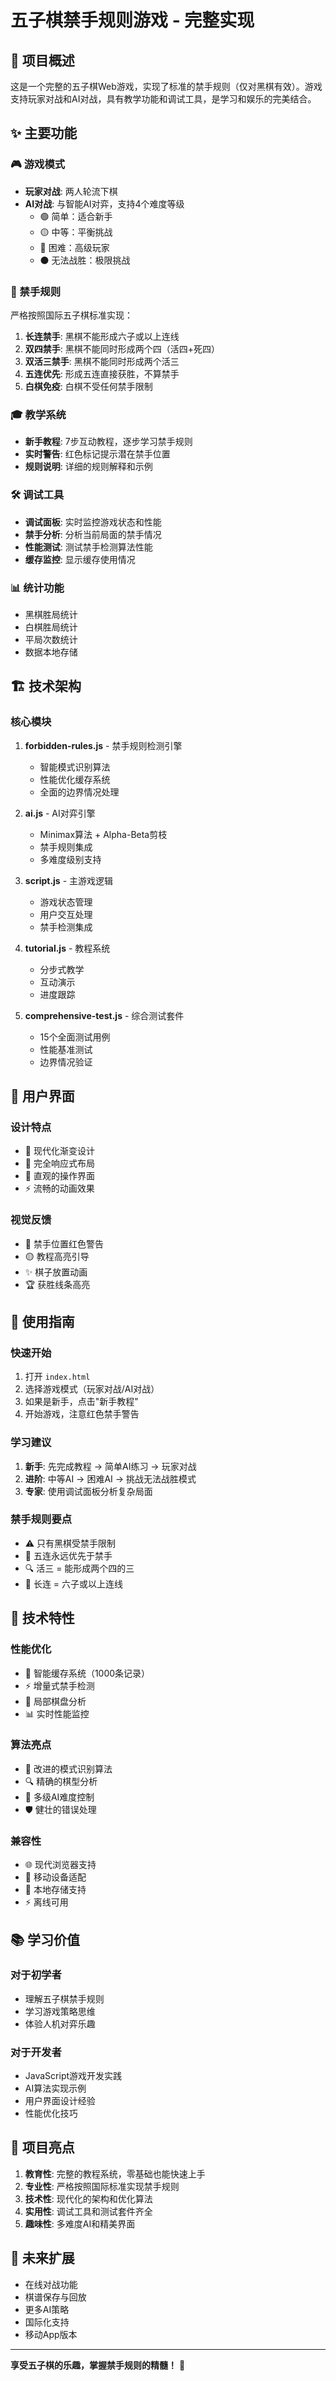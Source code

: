 # 五子棋禁手规则游戏 - 完整实现

## 🎯 项目概述

这是一个完整的五子棋Web游戏，实现了标准的禁手规则（仅对黑棋有效）。游戏支持玩家对战和AI对战，具有教学功能和调试工具，是学习和娱乐的完美结合。

## ✨ 主要功能

### 🎮 游戏模式
- **玩家对战**: 两人轮流下棋
- **AI对战**: 与智能AI对弈，支持4个难度等级
  - 🟢 简单：适合新手
  - 🟡 中等：平衡挑战
  - 🔴 困难：高级玩家
  - ⚫ 无法战胜：极限挑战

### 🚫 禁手规则
严格按照国际五子棋标准实现：

1. **长连禁手**: 黑棋不能形成六子或以上连线
2. **双四禁手**: 黑棋不能同时形成两个四（活四+死四）
3. **双活三禁手**: 黑棋不能同时形成两个活三
4. **五连优先**: 形成五连直接获胜，不算禁手
5. **白棋免疫**: 白棋不受任何禁手限制

### 🎓 教学系统
- **新手教程**: 7步互动教程，逐步学习禁手规则
- **实时警告**: 红色标记提示潜在禁手位置
- **规则说明**: 详细的规则解释和示例

### 🛠️ 调试工具
- **调试面板**: 实时监控游戏状态和性能
- **禁手分析**: 分析当前局面的禁手情况
- **性能测试**: 测试禁手检测算法性能
- **缓存监控**: 显示缓存使用情况

### 📊 统计功能
- 黑棋胜局统计
- 白棋胜局统计
- 平局次数统计
- 数据本地存储

## 🏗️ 技术架构

### 核心模块

1. **forbidden-rules.js** - 禁手规则检测引擎
   - 智能模式识别算法
   - 性能优化缓存系统
   - 全面的边界情况处理

2. **ai.js** - AI对弈引擎
   - Minimax算法 + Alpha-Beta剪枝
   - 禁手规则集成
   - 多难度级别支持

3. **script.js** - 主游戏逻辑
   - 游戏状态管理
   - 用户交互处理
   - 禁手检测集成

4. **tutorial.js** - 教程系统
   - 分步式教学
   - 互动演示
   - 进度跟踪

5. **comprehensive-test.js** - 综合测试套件
   - 15个全面测试用例
   - 性能基准测试
   - 边界情况验证

## 🎨 用户界面

### 设计特点
- 🎨 现代化渐变设计
- 📱 完全响应式布局
- 🎯 直观的操作界面
- ⚡ 流畅的动画效果

### 视觉反馈
- 🔴 禁手位置红色警告
- 🟡 教程高亮引导
- ✨ 棋子放置动画
- 🏆 获胜线条高亮

## 🚀 使用指南

### 快速开始
1. 打开 `index.html`
2. 选择游戏模式（玩家对战/AI对战）
3. 如果是新手，点击"新手教程"
4. 开始游戏，注意红色禁手警告

### 学习建议
1. **新手**: 先完成教程 → 简单AI练习 → 玩家对战
2. **进阶**: 中等AI → 困难AI → 挑战无法战胜模式
3. **专家**: 使用调试面板分析复杂局面

### 禁手规则要点
- ⚠️ 只有黑棋受禁手限制
- 🎯 五连永远优先于禁手
- 🔍 活三 = 能形成两个四的三
- 📏 长连 = 六子或以上连线

## 🔧 技术特性

### 性能优化
- 🚀 智能缓存系统（1000条记录）
- ⚡ 增量式禁手检测
- 🎯 局部棋盘分析
- 📊 实时性能监控

### 算法亮点
- 🧠 改进的模式识别算法
- 🔍 精确的棋型分析
- 🎲 多级AI难度控制
- 🛡️ 健壮的错误处理

### 兼容性
- 🌐 现代浏览器支持
- 📱 移动设备适配
- 💾 本地存储支持
- ⚡ 离线可用

## 📚 学习价值

### 对于初学者
- 理解五子棋禁手规则
- 学习游戏策略思维
- 体验人机对弈乐趣

### 对于开发者
- JavaScript游戏开发实践
- AI算法实现示例
- 用户界面设计经验
- 性能优化技巧

## 🎉 项目亮点

1. **教育性**: 完整的教程系统，零基础也能快速上手
2. **专业性**: 严格按照国际标准实现禁手规则
3. **技术性**: 现代化的架构和优化算法
4. **实用性**: 调试工具和测试套件齐全
5. **趣味性**: 多难度AI和精美界面

## 🔮 未来扩展

- 在线对战功能
- 棋谱保存与回放
- 更多AI策略
- 国际化支持
- 移动App版本

---

**享受五子棋的乐趣，掌握禁手规则的精髓！** 🎯
